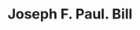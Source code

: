 ---
doi: 10.7916/D8JW9RXK
date_other: '1860'
date_other_textual: 1860-1869
form: printed ephemera
genre:
- Invoices
name:
- Joseph F. Paul
object_in_context_url: https://biggert.cul.columbia.edu/items/view/ave_biggert_00411
subject_hierarchical_geographic:
- Boston, Massachusetts, United States
subject_name:
- Joseph F. Paul
title: Joseph F. Paul. Bill
sort_title: Joseph F. Paul. Bill
call_number: ave_biggert_00411
coordinates:
- 42.35805555555556,-71.06361111111111
pid: ave_biggert_00411
identifiers: ave_biggert_00411
thumbnail: https://derivativo-3.library.columbia.edu/iiif/2/ldpd:344090/full/!256,256/0/native.jpg
permalink: "/biggert/ave_biggert_00411/"
layout: iiif-image-page
---